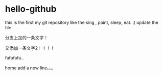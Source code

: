 # hello-github
this is the first my git repository
like the sing , paint, sleep, eat.
:)
update the file

分支上加的一条文字！

又添加一条文字2！！！！

fafafafa...

home add a new line。。。
